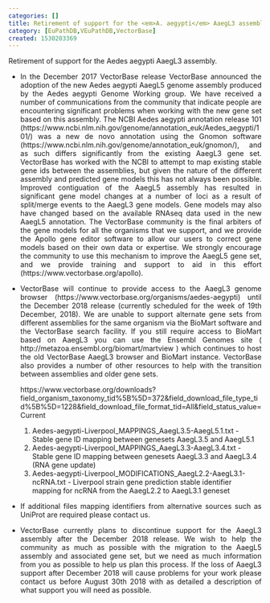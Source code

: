 ```yaml
---
categories: []
title: Retirement of support for the <em>A. aegypti</em> AaegL3 assembly.
category: [EuPathDB,VEuPathDB,VectorBase]
created: 1530203369
---
```

Retirement of support for the Aedes aegypti AaegL3 assembly.
<ul>
<li><p align="justify">In the December 2017 VectorBase release VectorBase announced the adoption of the new Aedes aegypti AaegL5 genome assembly produced by the Aedes aegypti Genome Working group. We have received a number of communications from the community that indicate people are encountering significant problems when working with the new gene set based on this assembly. The NCBI Aedes aegypti annotation release 101 (https://www.ncbi.nlm.nih.gov/genome/annotation_euk/Aedes_aegypti/101/) was a new de novo annotation using the Gnomon software (https://www.ncbi.nlm.nih.gov/genome/annotation_euk/gnomon/), and as such differs significantly from the existing AaegL3 gene set. VectorBase has worked with the NCBI to attempt to map existing stable gene ids between the assemblies, but given the nature of the different assembly and predicted gene models this has not always been possible. Improved contiguation of the AaegL5 assembly has resulted in significant gene model changes at a number of loci as a result of split/merge events to the AaegL3 gene models. Gene models may also have changed based on the available RNAseq data used in the new AaegL5 annotation. The VectorBase community is the final arbiters of the gene models for all the organisms that we support, and we provide the Apollo gene editor software to allow our users to correct gene models based on their own data or expertise. We strongly encourage the community to use this mechanism to improve the AaegL5 gene set, and we provide training and support to aid in this effort (https://www.vectorbase.org/apollo).
</li>
<li><p align="justify">VectorBase will continue to provide access to the AaegL3 genome browser (https://www.vectorbase.org/organisms/aedes-aegypti) until the December 2018 release (currently scheduled for the week of 19th December, 2018). We are unable to support alternate gene sets from different assemblies for the same organism via the BioMart software and the VectorBase search facility. If you still require access to BioMart based on AaegL3 you can use the Ensembl Genomes site ( http://metazoa.ensembl.org/biomart/martview ) which continues to host the old VectorBase AaegL3 browser and BioMart instance. VectorBase also provides a number of other resources to help with the transition between assemblies and older gene sets.
<p>
https://www.vectorbase.org/downloads?field_organism_taxonomy_tid%5B%5D=372&field_download_file_type_tid%5B%5D=1228&field_download_file_format_tid=All&field_status_value=Current
</p>
<ol>
<li> Aedes-aegypti-Liverpool_MAPPINGS_AaegL3.5-AaegL5.1.txt 	- Stable gene ID mapping between genesets AaegL3.5 and AaegL5.1 </li>
<li>Aedes-aegypti-Liverpool_MAPPINGS_AaegL3.3-AaegL3.4.txt 	- Stable gene ID mapping between genesets AaegL3.3 and AaegL3.4 (RNA gene update)</li>
<li>Aedes-aegypti-Liverpool_MODIFICATIONS_AaegL2.2-AaegL3.1-ncRNA.txt 	- Liverpool strain gene prediction stable identifier mapping for ncRNA from the AaegL2.2 to AaegL3.1 geneset 	</li>
</ol>

<li><p align="justify">If additional files mapping identifiers from alternative sources such as UniProt are required please contact us.
</li>
<li><p align="justify">VectorBase currently plans to discontinue support for the AaegL3 assembly after the December 2018 release. We wish to help the community as much as possible with the migration to the AaegL5 assembly and associated gene set, but we need as much information from you as possible to help us plan this process.  If the loss of AaegL3 support after December 2018 will cause problems for your work please contact us before August 30th 2018 with as detailed a description of what support you will need as possible.
</li>
</li>
